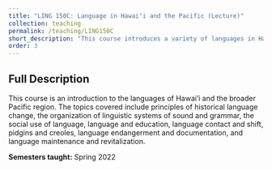 ```yaml
---
title: "LING 150C: Language in Hawaiʻi and the Pacific (Lecture)"
collection: teaching
permalink: /teaching/LING150C
short_description: "This course introduces a variety of languages in Hawaiʻi and the broader Pacific. Click the course title to learn more."
order: 3
---
```


## Full Description
This course is an introduction to the languages of Hawai’i and the broader Pacific region.  The topics covered include principles of historical language change, the organization of linguistic systems of sound and grammar, the social use of language, language and education, language contact and shift, pidgins and creoles, language endangerment and documentation, and language maintenance and revitalization. 

**Semesters taught:** Spring 2022